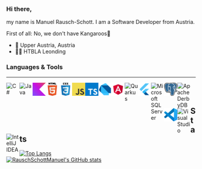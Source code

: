 ### Hi there,
my name is Manuel Rausch-Schott. I am a Software Developer from Austria.

First of all: No, we don't have Kangaroos🤣

- 🏡 Upper Austria, Austria
- 👨‍🎓 HTBLA Leonding


### Languages & Tools
---

<img align="left" alt="C#" width="35px" src="https://raw.githubusercontent.com/jmnote/z-icons/master/svg/csharp.svg" />
<img align="left" alt="Java" width="35px" src="https://raw.githubusercontent.com/jmnote/z-icons/master/svg/java.svg" />
<img align="left" alt="Kotlin" width="35px" src="https://raw.githubusercontent.com/github/explore/4479d2a2c854198cb00160f8593519c14dc3b905/topics/kotlin/kotlin.png" />
<img align="left" alt="HTML5" width="35px" src="https://raw.githubusercontent.com/github/explore/80688e429a7d4ef2fca1e82350fe8e3517d3494d/topics/html/html.png" />
<img align="left" alt="CSS3" width="35px" src="https://raw.githubusercontent.com/github/explore/80688e429a7d4ef2fca1e82350fe8e3517d3494d/topics/css/css.png" />
<img align="left" alt="Javascript" width="35px" src="https://raw.githubusercontent.com/github/explore/80688e429a7d4ef2fca1e82350fe8e3517d3494d/topics/javascript/javascript.png" />
<img align="left" alt="Typescript" width="35px" src="https://raw.githubusercontent.com/github/explore/80688e429a7d4ef2fca1e82350fe8e3517d3494d/topics/typescript/typescript.png" />
<img align="left" alt="Dart" width="35px" src="https://raw.githubusercontent.com/github/explore/80688e429a7d4ef2fca1e82350fe8e3517d3494d/topics/dart/dart.png" />
<img align="left" alt="Angular" width="35px" src="https://raw.githubusercontent.com/github/explore/80688e429a7d4ef2fca1e82350fe8e3517d3494d/topics/angular/angular.png" />
<img align="left" alt="Quarkus" width="35px" src="https://design.jboss.org/quarkus/logo/final/PNG/quarkus_icon_rgb_1024px_default.png" />
<img align="left" alt="Flutter" width="35px" src="https://raw.githubusercontent.com/github/explore/80688e429a7d4ef2fca1e82350fe8e3517d3494d/topics/flutter/flutter.png" />
<img align="left" alt="Microsoft SQLServer" width="35px" src="https://upload.wikimedia.org/wikipedia/de/thumb/8/8c/Microsoft_SQL_Server_Logo.svg/2000px-Microsoft_SQL_Server_Logo.svg.png" />
<img align="left" alt="PostgreSQL" width="35px" src="https://raw.githubusercontent.com/github/explore/80688e429a7d4ef2fca1e82350fe8e3517d3494d/topics/postgresql/postgresql.png" />
<img align="left" alt="Apache DerbyDB" width="35px" src="https://db.apache.org/derby/logo/final_logo.png" />
<img align="left" alt="Visual Studio Code" width="35px" src="https://raw.githubusercontent.com/github/explore/80688e429a7d4ef2fca1e82350fe8e3517d3494d/topics/visual-studio-code/visual-studio-code.png" />
<img align="left" alt="Visual Studio" width="35px" src="https://upload.wikimedia.org/wikipedia/commons/thumb/5/59/Visual_Studio_Icon_2019.svg/800px-Visual_Studio_Icon_2019.svg.png" />
<img align="left" alt="IntelliJ IDEA" width="35px" src="https://cdn.freebiesupply.com/logos/large/2x/intellij-idea-1-logo-png-transparent.png" />
<br><br>

Stats
---
[![Top Langs](https://github-readme-stats.vercel.app/api/top-langs/?username=RauschSchottManuel&theme=dracula)](https://github.com/anuraghazra/github-readme-stats)
<br>
[![RauschSchottManuel's GitHub stats](https://github-readme-stats.vercel.app/api?username=RauschSchottManuel&show_icons=true&theme=dracula)](https://github.com/anuraghazra/github-readme-stats)
